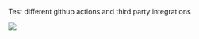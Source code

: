 Test different github actions and third party integrations

![](https://github.com/actions/DamienRobert/test_github/workflows/Ruby/badge.svg)
